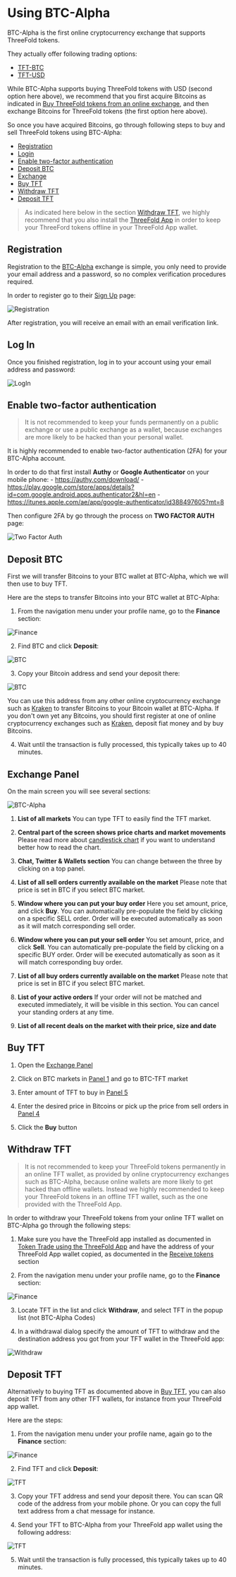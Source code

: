 # Using BTC-Alpha

BTC-Alpha is the first online cryptocurrency exchange that supports ThreeFold tokens.

They actually offer following trading options: 
- [TFT-BTC](https://btc-alpha.com/exchange/TFT_BTC/)
- [TFT-USD](https://btc-alpha.com/exchange/TFT_USD/)

While BTC-Alpha supports buying ThreeFold tokens with USD (second option here above), we recommend that you first acquire Bitcoins as indicated in [Buy ThreeFold tokens from an online exchange](/how_to_buy/buy_from_exchange.md), and then exchange Bitcoins for ThreeFold tokens (the first option here above).

So once you have acquired Bitcoins, go through following steps to buy and sell ThreeFold tokens using BTC-Alpha:
- [Registration](#registration)
- [Login](#login)
- [Enable two-factor authentication](#two-factor)
- [Deposit BTC](#deposit-btc)
- [Exchange](#exchange-panel)
- [Buy TFT](#buy-tft)
- [Withdraw TFT](#withdraw)
- [Deposit TFT](#deposit-tft)

> As indicated here below in the section [Withdraw TFT](#withdraw), we highly recommend that you also install the [ThreeFold App](/threefold_app.md) in order to keep your ThreeFord tokens offline in your ThreeFold App wallet.


<a id='registration'></a>

## Registration

Registration to the [BTC-Alpha](http://btc-alpha.com) exchange is simple, you only need to provide your email address and a password, so no complex verification procedures required. 

In order to register go to their [Sign Up](https://btc-alpha.com/accounts/register) page:

![Registration](../img/btc-alpha-registration.png "Registration Screen")

After registration, you will receive an email with an email verification link.


<a id='login'></a>

## Log In

Once you finished registration, log in to your account using your email address and password:

![LogIn](../img/btc-alpha-login.png "Login Screen")


<a id='two-factor'></a>

## Enable two-factor authentication

> It is not recommended to keep your funds permanently on a public exchange or use a public exchange as a wallet, because exchanges are more likely to be hacked than your personal wallet.

It is highly recommended to enable two-factor authentication (2FA) for your BTC-Alpha account.

In order to do that first install **Authy** or **Google Authenticator** on your mobile phone:
    - https://authy.com/download/
    - https://play.google.com/store/apps/details?id=com.google.android.apps.authenticator2&hl=en
    - https://itunes.apple.com/ae/app/google-authenticator/id388497605?mt=8

Then configure 2FA by go through the process on **TWO FACTOR AUTH** page:

![Two Factor Auth](../img/btc-alpha-two-factor.png "Withdraw Screen")


<a id='deposit-btc'></a>

## Deposit BTC

First we will transfer Bitcoins to your BTC wallet at BTC-Alpha, which we will then use to buy TFT.

Here are the steps to transfer Bitcoins into your BTC wallet at BTC-Alpha:

1. From the navigation menu under your profile name, go to the **Finance** section:

![Finance](../img/btc-alpha-finance-section-300.png "Finance Screen")

2. Find BTC and click **Deposit**:

![BTC](../img/btc-alpha-btc-deposit.png "BTC Screen")

3. Copy your Bitcoin address and send your deposit there:

![BTC](../img/btc-alpha-btc-deposit2.png "BTC Screen")

You can use this address from any other online cryptocurrency exchange such as [Kraken](https://www.kraken.com) to transfer Bitcoins to your Bitcoin wallet at BTC-Alpha. If you don't own yet any Bitcoins, you should first register at one of online cryptocurrency exchanges such as [Kraken](https://www.kraken.com), deposit fiat money and by buy Bitcoins.

4. Wait until the transaction is fully processed, this typically takes up to 40 minutes.

<a id='exchange-panel'></a>

## Exchange Panel

On the main screen you will see several sections:

![BTC-Alpha](../img/btc-alpha-sections.jpg "TFT Screen")

1. **List of all markets** You can type TFT to easily find the TFT market.

2. **Central part of the screen shows price charts and market movements** Please read more about [candlestick chart](https://www.investopedia.com/terms/c/candlestick.asp) if you want to understand better how to read the chart. 

3. **Chat, Twitter & Wallets section** You can change between the three by clicking on a top panel.

4. **List of all sell orders currently available on the market** Please note that price is set in BTC if you select BTC market. 

5. **Window where you can put your buy order** Here you set amount, price, and click **Buy**. You can automatically pre-populate the field by clicking on a specific SELL order. Order will be executed automatically as soon as it will match corresponding sell order.

6. **Window where you can put your sell order** You set amount, price, and click **Sell**. You can automatically pre-populate the field by clicking on a specific BUY order. Order will be executed automatically as soon as it will match corresponding buy order.

7. **List of all buy orders currently available on the market** Please note that price is set in BTC if you select BTC market.

8. **List of your active orders** If your order will not be matched and executed immediately, it will be visible in this section. You can cancel your standing orders at any time.

9. **List of all recent deals on the market with their price, size and date** 


<a id='buy-tft'></a>

## Buy TFT

1. Open the [Exchange Panel](#exchange-panel)

2. Click on BTC markets in [Panel 1](#exchange-panel) and go to BTC-TFT market

3. Enter amount of TFT to buy in [Panel 5](#exchange-panel)

4. Enter the desired price in Bitcoins or pick up the price from sell orders in [Panel 4](#exchange-panel)

5. Click the **Buy** button


<a id='withdraw'></a>

## Withdraw TFT

> It is not recommended to keep your ThreeFold tokens permanently in an online TFT wallet, as provided by online cryptocurrency exchanges such as BTC-Alpha, because online wallets are more likely to get hacked than offline wallets. Instead we highly recommended to keep your ThreeFold tokens in an offline TFT wallet, such as the one provided with the ThreeFold App.

In order to withdraw your ThreeFold tokens from your online TFT wallet on BTC-Alpha go through the following steps:

1. Make sure you have the ThreeFold app installed as documented in [Token Trade using the ThreeFold App](/threefold_app.md) and have the address of your ThreeFold App wallet copied, as documented in the [Receive tokens](/threefold_app.md#receive) section

2. From the navigation menu under your profile name, go to the **Finance** section:

![Finance](../img/btc-alpha-finance-section-300.png "Finance Screen")

3. Locate TFT in the list and click **Withdraw**, and select TFT in the popup list (not BTC-Alpha Codes)

4. In a withdrawal dialog specify the amount of TFT to withdraw and the destination address you got from your TFT wallet in the ThreeFold app:

![Withdraw](../img/btc-alpha-withdraw.png "Withdraw Screen")


<a id='deposit-tft'></a>

## Deposit TFT

Alternatively to buying TFT as documented above in [Buy TFT](#buy-tft), you can also deposit TFT from any other TFT wallets, for instance from your ThreeFold app wallet. 

Here are the steps:

1. From the navigation menu under your profile name, again go to the **Finance** section:

![Finance](../img/btc-alpha-finance-section.png "Finance Screen")

2. Find TFT and click **Deposit**:

![TFT](../img/btc-alpha-tft-deposit.png "TFT Screen")

3. Copy your TFT address and send your deposit there. You can scan QR code of the address from your mobile phone. Or you can copy the full text address from a chat message for instance. 

4. Send your TFT to BTC-Alpha from your ThreeFold app wallet using the following address: 

![TFT](../img/btc-alpha-tft-deposit2.png "TFT Screen")

5. Wait until the transaction is fully processed, this typically takes up to 40 minutes. 